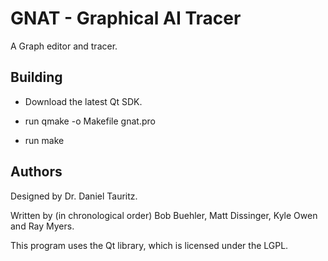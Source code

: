 # GNAT - Graphical AI Tracer

A Graph editor and tracer.

## Building

* Download the latest Qt SDK.

* run qmake -o Makefile gnat.pro

* run make

## Authors

Designed by Dr. Daniel Tauritz.

Written by (in chronological order) Bob Buehler, Matt Dissinger, Kyle Owen and Ray Myers.

This program uses the Qt library, which is licensed under the LGPL.
